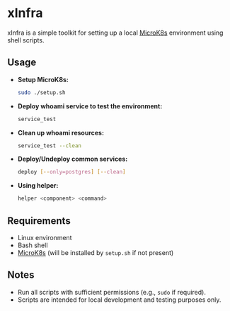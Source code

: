 # xInfra

xInfra is a simple toolkit for setting up a local [MicroK8s](https://microk8s.io/) environment using shell scripts.

## Usage

- **Setup MicroK8s:**
  ```sh
  sudo ./setup.sh
  ```

- **Deploy whoami service to test the environment:**
  ```sh
  service_test
  ```

- **Clean up whoami resources:**
  ```sh
  service_test --clean
  ```

- **Deploy/Undeploy common services:**
  ```sh
  deploy [--only=postgres] [--clean]
  ```

- **Using helper:**
  ```sh
  helper <component> <command>
  ```

## Requirements

- Linux environment
- Bash shell
- [MicroK8s](https://microk8s.io/) (will be installed by `setup.sh` if not present)

## Notes

- Run all scripts with sufficient permissions (e.g., `sudo` if required).
- Scripts are intended for local development and testing purposes only.
